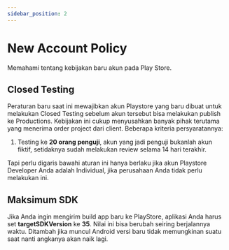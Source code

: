 ```yaml
---
sidebar_position: 2
---
```


# New Account Policy

Memahami tentang kebijakan baru akun pada Play Store.

## Closed Testing

Peraturan baru saat ini mewajibkan akun Playstore yang baru dibuat untuk melakukan Closed Testing sebelum akun tersebut bisa melakukan publish ke Productions. Kebijakan ini cukup menyusahkan banyak pihak terutama yang menerima order project dari client. Beberapa kriteria persyaratannya:

1. Testing ke **20 orang penguji**, akun yang jadi penguji bukanlah akun fiktif, setidaknya sudah melakukan review selama 14 hari terakhir.

Tapi perlu digaris bawahi aturan ini hanya berlaku jika akun Playstore Developer Anda adalah Individual, jika perusahaan Anda tidak perlu melakukan ini.

## Maksimum SDK

Jika Anda ingin mengirim build app baru ke PlayStore, aplikasi Anda harus set **targetSDKVersion** ke **35**. Nilai ini bisa berubah seiring berjalannya waktu. Ditambah jika muncul Android versi baru tidak memungkinan suatu saat nanti angkanya akan naik lagi.